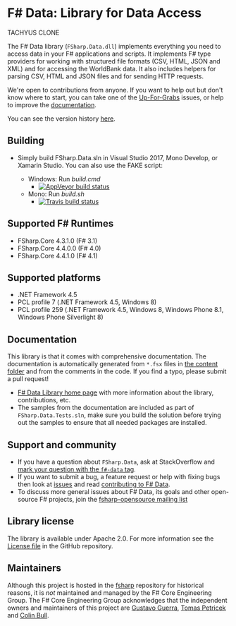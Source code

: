 # F# Data: Library for Data Access

TACHYUS CLONE

The F# Data library (`FSharp.Data.dll`) implements everything you need to access data in your F# applications 
and scripts. It implements F# type providers for working with structured file formats (CSV, HTML, JSON and XML) and 
for accessing the WorldBank data. It also includes helpers for parsing CSV, HTML and JSON files and for sending HTTP requests.

We're open to contributions from anyone. If you want to help out but don't know where to start, you can take one of the [Up-For-Grabs](https://github.com/fsharp/FSharp.Data/issues?labels=up-for-grabs&state=open) issues, or help to improve the [documentation][3].

You can see the version history [here](RELEASE_NOTES.md).

## Building

- Simply build FSharp.Data.sln in Visual Studio 2017, Mono Develop, or Xamarin Studio. You can also use the FAKE script:

  * Windows: Run *build.cmd* 
    * [![AppVeyor build status](https://ci.appveyor.com/api/projects/status/vlw9avsb91rjfy39)](https://ci.appveyor.com/project/ovatsus/fsharp-data)
  * Mono: Run *build.sh*
    * [![Travis build status](https://travis-ci.org/fsharp/FSharp.Data.svg)](https://travis-ci.org/fsharp/FSharp.Data)

## Supported F# Runtimes

- FSharp.Core 4.3.1.0 (F# 3.1)
- FSharp.Core 4.4.0.0 (F# 4.0)
- FSharp.Core 4.4.1.0 (F# 4.1)

## Supported platforms

- .NET Framework 4.5
- PCL profile 7 (.NET Framework 4.5, Windows 8)
- PCL profile 259 (.NET Framework 4.5, Windows 8, Windows Phone 8.1, Windows Phone Silverlight 8)

## Documentation 

This library is that it comes with comprehensive documentation. The documentation is 
automatically generated from `*.fsx` files in [the content folder][2] and from the comments in the code. If you find a typo, please submit a pull request! 
 - [F# Data Library home page][3] with more information about the library, contributions, etc.
 - The samples from the documentation are included as part of `FSharp.Data.Tests.sln`, make sure you build the
solution before trying out the samples to ensure that all needed packages are installed.

## Support and community

 - If you have a question about `FSharp.Data`, ask at StackOverflow and [mark your question with the `f#-data` tag](http://stackoverflow.com/questions/tagged/f%23-data). 
 - If you want to submit a bug, a feature request or help with fixing bugs then look at [issues](https://github.com/fsharp/FSharp.Data/issues) and read [contributing to F# Data](https://github.com/fsharp/FSharp.Data/blob/master/CONTRIBUTING.md).
 - To discuss more general issues about F# Data, its goals and other open-source F# projects, join the [fsharp-opensource mailing list](http://groups.google.com/group/fsharp-opensource)

## Library license

The library is available under Apache 2.0. For more information see the [License file][1] in the GitHub repository.

## Maintainers

Although this project is hosted in the [fsharp](https://github.com/fsharp) repository for historical reasons, it is _not_ maintained and managed by the F# Core Engineering Group. The F# Core Engineering Group acknowledges that the independent owners and maintainers of this project are [Gustavo Guerra](http://github.com/ovatsus), [Tomas Petricek](http://github.com/tpetricek) and [Colin Bull](http://github.com/colinbull).



 [1]: https://github.com/fsharp/FSharp.Data/blob/master/LICENSE.md
 [2]: https://github.com/fsharp/FSharp.Data/tree/master/docs/content
 [3]: http://fsharp.github.io/FSharp.Data/
